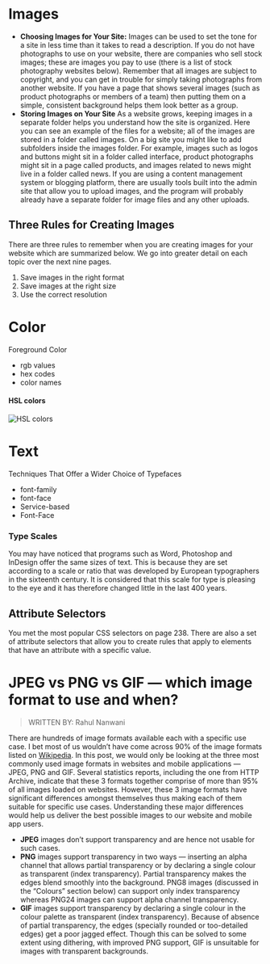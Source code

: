 # Images
- **Choosing Images for Your Site:**
Images can be used to set the
tone for a site in less time than
it takes to read a description. If
you do not have photographs
to use on your website, there
are companies who sell stock
images; these are images you
pay to use (there is a list of stock
photography websites below).
Remember that all images are
subject to copyright, and you
can get in trouble for simply
taking photographs from
another website.
If you have a page that shows
several images (such as product
photographs or members of a
team) then putting them on a
simple, consistent background
helps them look better as
a group.
- **Storing Images on Your Site**
As a website grows, keeping
images in a separate folder
helps you understand how the
site is organized. Here you can
see an example of the files for
a website; all of the images are
stored in a folder called images.
On a big site you might like to
add subfolders inside the images
folder. For example, images such
as logos and buttons might sit in
a folder called interface, product
photographs might sit in a page
called products, and images
related to news might live in a
folder called news.
If you are using a content
management system or blogging
platform, there are usually tools
built into the admin site that
allow you to upload images,
and the program will probably
already have a separate folder
for image files and any
other uploads.
## Three Rules for Creating Images
There are three rules to remember when you
are creating images for your website which are
summarized below. We go into greater detail
on each topic over the next nine pages.
1. Save images in
the right format
2. Save images at
the right size
3. Use the correct
resolution
# Color
Foreground Color 
- rgb values
- hex codes
- color names
#### HSL colors
![HSL colors](https://miro.medium.com/max/964/1*B2d44wTBqfygLEZ8ZTJXzg.png)

# Text
Techniques That Offer
a Wider Choice of
Typefaces 
- font-family
- font-face
- Service-based
- Font-Face
### Type Scales
You may have noticed that programs such as
Word, Photoshop and InDesign offer the same
sizes of text.
This is because they are set
according to a scale or ratio that
was developed by European
typographers in the sixteenth
century.
It is considered that this scale
for type is pleasing to the eye
and it has therefore changed
little in the last 400 years.
## Attribute Selectors
You met the most popular CSS selectors on page 238. There are also
a set of attribute selectors that allow you to create rules that apply to
elements that have an attribute with a specific value.
# JPEG vs PNG vs GIF — which image format to use and when?
>WRITTEN BY: Rahul Nanwani

There are hundreds of image formats available each with a specific use case. I bet most of us wouldn’t have come across 90% of the image formats listed on [Wikipedia](https://www.wikipedia.org/).
In this post, we would only be looking at the three most commonly used image formats in websites and mobile applications — JPEG, PNG and GIF. Several statistics reports, including the one from HTTP Archive, indicate that these 3 formats together comprise of more than 95% of all images loaded on websites. However, these 3 image formats have significant differences amongst themselves thus making each of them suitable for specific use cases. Understanding these major differences would help us deliver the best possible images to our website and mobile app users.
- **JPEG** images don’t support transparency and are hence not usable for such cases.
- **PNG** images support transparency in two ways — inserting an alpha channel that allows partial transparency or by declaring a single colour as transparent (index transparency). Partial transparency makes the edges blend smoothly into the background. PNG8 images (discussed in the “Colours” section below) can support only index transparency whereas PNG24 images can support alpha channel transparency.
- **GIF** images support transparency by declaring a single colour in the colour palette as transparent (index transparency). Because of absence of partial transparency, the edges (specially rounded or too-detailed edges) get a poor jagged effect. Though this can be solved to some extent using dithering, with improved PNG support, GIF is unsuitable for images with transparent backgrounds.
